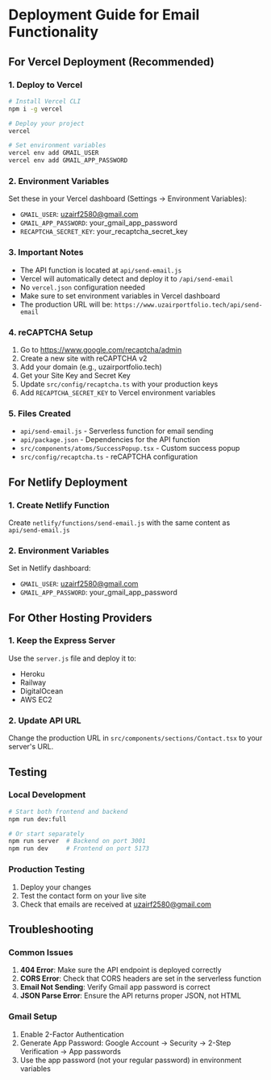 # Deployment Guide for Email Functionality

## For Vercel Deployment (Recommended)

### 1. Deploy to Vercel
```bash
# Install Vercel CLI
npm i -g vercel

# Deploy your project
vercel

# Set environment variables
vercel env add GMAIL_USER
vercel env add GMAIL_APP_PASSWORD
```

### 2. Environment Variables
Set these in your Vercel dashboard (Settings → Environment Variables):
- `GMAIL_USER`: uzairf2580@gmail.com
- `GMAIL_APP_PASSWORD`: your_gmail_app_password
- `RECAPTCHA_SECRET_KEY`: your_recaptcha_secret_key

### 3. Important Notes
- The API function is located at `api/send-email.js`
- Vercel will automatically detect and deploy it to `/api/send-email`
- No `vercel.json` configuration needed
- Make sure to set environment variables in Vercel dashboard
- The production URL will be: `https://www.uzairportfolio.tech/api/send-email`

### 4. reCAPTCHA Setup
1. Go to https://www.google.com/recaptcha/admin
2. Create a new site with reCAPTCHA v2
3. Add your domain (e.g., uzairportfolio.tech)
4. Get your Site Key and Secret Key
5. Update `src/config/recaptcha.ts` with your production keys
6. Add `RECAPTCHA_SECRET_KEY` to Vercel environment variables

### 5. Files Created
- `api/send-email.js` - Serverless function for email sending
- `api/package.json` - Dependencies for the API function
- `src/components/atoms/SuccessPopup.tsx` - Custom success popup
- `src/config/recaptcha.ts` - reCAPTCHA configuration

## For Netlify Deployment

### 1. Create Netlify Function
Create `netlify/functions/send-email.js` with the same content as `api/send-email.js`

### 2. Environment Variables
Set in Netlify dashboard:
- `GMAIL_USER`: uzairf2580@gmail.com
- `GMAIL_APP_PASSWORD`: your_gmail_app_password

## For Other Hosting Providers

### 1. Keep the Express Server
Use the `server.js` file and deploy it to:
- Heroku
- Railway
- DigitalOcean
- AWS EC2

### 2. Update API URL
Change the production URL in `src/components/sections/Contact.tsx` to your server's URL.

## Testing

### Local Development
```bash
# Start both frontend and backend
npm run dev:full

# Or start separately
npm run server  # Backend on port 3001
npm run dev     # Frontend on port 5173
```

### Production Testing
1. Deploy your changes
2. Test the contact form on your live site
3. Check that emails are received at uzairf2580@gmail.com

## Troubleshooting

### Common Issues
1. **404 Error**: Make sure the API endpoint is deployed correctly
2. **CORS Error**: Check that CORS headers are set in the serverless function
3. **Email Not Sending**: Verify Gmail app password is correct
4. **JSON Parse Error**: Ensure the API returns proper JSON, not HTML

### Gmail Setup
1. Enable 2-Factor Authentication
2. Generate App Password: Google Account → Security → 2-Step Verification → App passwords
3. Use the app password (not your regular password) in environment variables
